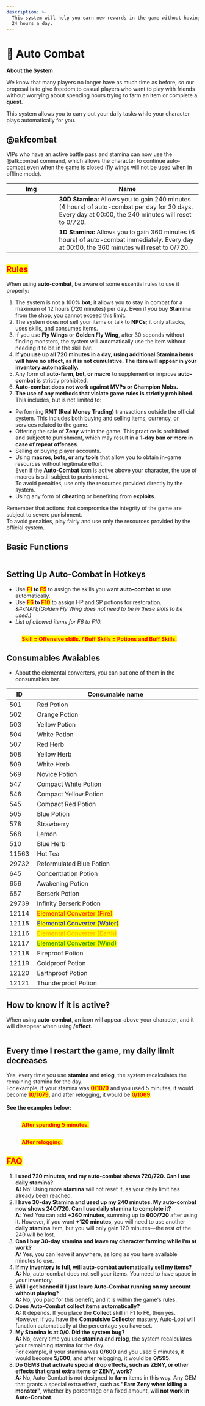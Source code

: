 ```yaml
---
description: >-
  This system will help you earn new rewards in the game without having to play
  24 hours a day.
---
```


# 🤖 Auto Combat

**About the System**

We know that many players no longer have as much time as before, so our proposal is to give freedom to casual players who want to play with friends without worrying about spending hours trying to farm an item or complete a **quest**.&#x20;

This system allows you to carry out your daily tasks while your character plays automatically for you.

## @akfcombat

VIPs who have an active battle pass and stamina can now use the @afkcombat command, which allows the character to continue auto-combat even when the game is closed (fly wings will not be used when in offline mode).

<table><thead><tr><th width="114">Img</th><th>Name</th></tr></thead><tbody><tr><td><img src="../.gitbook/assets/29727 (1).png" alt="" data-size="original"></td><td><strong>30D Stamina:</strong> Allows you to gain 240 minutes (4 hours) of auto-combat per day for 30 days. <br>Every day at 00:00, the 240 minutes will reset to 0/720.</td></tr><tr><td><img src="../.gitbook/assets/29728 (1).png" alt="" data-size="original"></td><td><strong>1D Stamina:</strong> Allows you to gain 360 minutes (6 hours) of auto-combat immediately. Every day at 00:00, the 360 minutes will reset to 0/720.</td></tr></tbody></table>

## <mark style="color:red;">**Rules**</mark>

When using **auto-combat**, be aware of some essential rules to use it properly:

1. The system is not a 100% **bot**; it allows you to stay in combat for a maximum of 12 hours (720 minutes) per day. Even if you buy **Stamina** from the shop, you cannot exceed this limit.
2. The system does not sell your items or talk to **NPCs**; it only attacks, uses skills, and consumes items.
3. If you use **Fly Wings** or **Golden Fly Wing**, after 30 seconds without finding monsters, the system will automatically use the item without needing it to be in the skill bar.
4. **If you use up all 720 minutes in a day, using additional Stamina items will have no effect, as it is not cumulative. The item will appear in your inventory automatically.**
5. Any form of **auto-farm, bot, or macro** to supplement or improve **auto-combat** is strictly prohibited.
6. **Auto-combat does not work against MVPs or Champion Mobs.**
7. **The use of any methods that violate game rules is strictly prohibited.** This includes, but is not limited to:

* Performing **RMT (Real Money Trading)** transactions outside the official system. This includes both buying and selling items, currency, or services related to the game.
* Offering the sale of **Zeny** within the game. This practice is prohibited and subject to punishment, which may result in a **1-day ban or more in case of repeat offenses**.
* Selling or buying player accounts.
* Using **macros, bots, or any tools** that allow you to obtain in-game resources without legitimate effort.\
  Even if the **Auto-Combat** icon is active above your character, the use of macros is still subject to punishment.\
  To avoid penalties, use only the resources provided directly by the system.
* Using any form of **cheating** or benefiting from **exploits**.

Remember that actions that compromise the integrity of the game are subject to severe punishment.\
To avoid penalties, play fairly and use only the resources provided by the official system.

## **Basic Functions**

<figure><img src="../.gitbook/assets/112.png" alt=""><figcaption></figcaption></figure>

## **Setting Up Auto-Combat in Hotkeys**

* Use <mark style="color:red;">**F1**</mark>**&#x20;to&#x20;**<mark style="color:red;">**F5**</mark> to assign the skills you want **auto-combat** to use automatically.
* Use <mark style="color:red;">**F6**</mark>**&#x20;to&#x20;**<mark style="color:red;">**F10**</mark> to assign HP and SP potions for restoration.\
  &#xNAN;_(Golden Fly Wing does not need to be in these slots to be used.)_
* _List of allowed items for F6 to F10._

<figure><img src="../.gitbook/assets/Sem título.png" alt=""><figcaption><p><mark style="color:red;"><strong>Skill = Offensive skills. / Buff Skills = Potions and Buff Skills.</strong></mark></p></figcaption></figure>

## Consumables Avaiables

* About the elemental converters, you can put one of them in the consumables bar.

<table><thead><tr><th>ID</th><th width="660">Consumable name</th></tr></thead><tbody><tr><td>501</td><td><img src="../.gitbook/assets/501 (1).png" alt="" data-size="line"> Red Potion</td></tr><tr><td>502</td><td><img src="../.gitbook/assets/502 (1).png" alt="" data-size="line"> Orange Potion</td></tr><tr><td>503</td><td><img src="../.gitbook/assets/503 (1).png" alt="" data-size="line"> Yellow Potion</td></tr><tr><td>504</td><td><img src="../.gitbook/assets/504 (1).png" alt="" data-size="line"> White Potion</td></tr><tr><td>507</td><td><img src="../.gitbook/assets/507 (1).png" alt="" data-size="line"> Red Herb</td></tr><tr><td>508</td><td><img src="../.gitbook/assets/508 (1).png" alt="" data-size="line"> Yellow Herb</td></tr><tr><td>509</td><td><img src="../.gitbook/assets/509 (1).png" alt="" data-size="line"> White Herb</td></tr><tr><td>569</td><td><img src="../.gitbook/assets/569 (1).png" alt="" data-size="line"> Novice Potion</td></tr><tr><td>547</td><td><img src="../.gitbook/assets/547 (3).png" alt="" data-size="line"> Compact White Potion</td></tr><tr><td>546</td><td><img src="../.gitbook/assets/546 (1).png" alt="" data-size="line"> Compact Yellow Potion</td></tr><tr><td>545</td><td><img src="../.gitbook/assets/545 (1).png" alt="" data-size="line"> Compact Red Potion</td></tr><tr><td>505</td><td><img src="../.gitbook/assets/505 (2).png" alt="" data-size="line"> Blue Potion</td></tr><tr><td>578</td><td><img src="../.gitbook/assets/578 (2).png" alt="" data-size="line"> Strawberry</td></tr><tr><td>568</td><td><img src="../.gitbook/assets/568 (1).png" alt="" data-size="line"> Lemon</td></tr><tr><td>510</td><td><img src="../.gitbook/assets/510 (1).png" alt="" data-size="line"> Blue Herb</td></tr><tr><td>11563</td><td><img src="../.gitbook/assets/11563 (1).png" alt="" data-size="line"> Hot Tea</td></tr><tr><td>29732</td><td><img src="../.gitbook/assets/505 (3).png" alt="" data-size="line"> Reformulated Blue Potion</td></tr><tr><td>645</td><td><img src="../.gitbook/assets/image (1) (1) (1) (1) (1) (1) (1) (1) (1) (1) (1) (1).png" alt=""> Concentration Potion</td></tr><tr><td>656</td><td><img src="../.gitbook/assets/image (1) (1) (1) (1) (1) (1) (1) (1) (1) (1) (1).png" alt=""> Awakening Potion</td></tr><tr><td>657</td><td><img src="../.gitbook/assets/image (3) (1) (1) (1) (1) (1) (1) (1).png" alt=""> Berserk Potion </td></tr><tr><td>29739</td><td><img src="../.gitbook/assets/image (5) (1) (1) (1) (1) (1) (1).png" alt=""> Infinity Berserk Potion</td></tr><tr><td>12114</td><td><img src="../.gitbook/assets/image (6) (1) (1) (1) (1) (1).png" alt=""> <mark style="color:red;">Elemental Converter (Fire)</mark> </td></tr><tr><td>12115</td><td><img src="../.gitbook/assets/image (7) (1) (1) (1) (1) (1).png" alt=""> <mark style="color:blue;">Elemental Converter (Water)</mark></td></tr><tr><td>12116</td><td><img src="../.gitbook/assets/image (8) (1) (1) (1) (1) (1).png" alt=""> <mark style="color:orange;">Elemental Converter (Earth)</mark></td></tr><tr><td>12117</td><td><img src="../.gitbook/assets/image (9) (1) (1) (1) (1).png" alt=""> <mark style="color:green;">Elemental Converter (Wind)</mark></td></tr><tr><td>12118</td><td><img src="../.gitbook/assets/image (657).png" alt=""> Fireproof Potion</td></tr><tr><td>12119</td><td><img src="../.gitbook/assets/image (656).png" alt=""> Coldproof Potion</td></tr><tr><td>12120</td><td><img src="../.gitbook/assets/image (653).png" alt=""> Earthproof Potion</td></tr><tr><td>12121</td><td><img src="../.gitbook/assets/image (654).png" alt=""> Thunderproof Potion</td></tr></tbody></table>

## **How to know if it is active?**

When using **auto-combat**, an icon will appear above your character, and it will disappear when using **/effect**.

<figure><img src="../.gitbook/assets/image (185).png" alt=""><figcaption></figcaption></figure>

## **Every time I restart the game, my daily limit decreases**

Yes, every time you use **stamina** and **relog**, the system recalculates the remaining stamina for the day.\
For example, if your stamina was <mark style="color:red;">**0/1079**</mark> and you used 5 minutes, it would become <mark style="color:red;">**10/1079**</mark>, and after relogging, it would be <mark style="color:red;">**0/1069**</mark>.\
\
**See the examples below:**

<figure><img src="../.gitbook/assets/image (418).png" alt=""><figcaption><p><mark style="color:red;"><strong>After spending 5 minutes.</strong></mark></p></figcaption></figure>

<figure><img src="../.gitbook/assets/image (440).png" alt=""><figcaption><p><mark style="color:red;"><strong>After relogging.</strong></mark></p></figcaption></figure>

## <mark style="color:red;">**FAQ**</mark>

1. **I used 720 minutes, and my auto-combat shows 720/720. Can I use daily stamina?**\
   **A:** No! Using more **stamina** will not reset it, as your daily limit has already been reached.
2. **I have 30-day Stamina and used up my 240 minutes. My auto-combat now shows 240/720. Can I use daily stamina to complete it?**\
   **A:** Yes! You can add **+360 minutes**, summing up to **600/720** after using it. However, if you want **+120 minutes**, you will need to use another **daily stamina** item, but you will only gain 120 minutes—the rest of the 240 will be lost.
3. **Can I buy 30-day stamina and leave my character farming while I’m at work?**\
   **A:** Yes, you can leave it anywhere, as long as you have available minutes to use.
4. **If my inventory is full, will auto-combat automatically sell my items?**\
   **A:** No, auto-combat does not sell your items. You need to have space in your inventory.
5. **Will I get banned if I just leave Auto-Combat running on my account without playing?**\
   **A:** No, you paid for this benefit, and it is within the game's rules.
6. **Does Auto-Combat collect items automatically?**\
   **A:** It depends. If you place the **Collect** skill in F1 to F6, then yes. However, if you have the **Compulsive Collector** mastery, Auto-Loot will function automatically at the percentage you have set.
7. **My Stamina is at 0/0. Did the system bug?**\
   **A:** No, every time you use **stamina** and **relog**, the system recalculates your remaining stamina for the day.\
   For example, if your stamina was **0/600** and you used 5 minutes, it would become **5/600**, and after relogging, it would be **0/595**.
8. **Do GEMS that activate special drop effects, such as ZENY, or other effects that grant extra items or ZENY, work?**\
   **A:** No, Auto-Combat is not designed to **farm** items in this way. Any GEM that grants a special extra effect, such as **"Earn Zeny when killing a monster"**, whether by percentage or a fixed amount, will **not work in Auto-Combat**.

